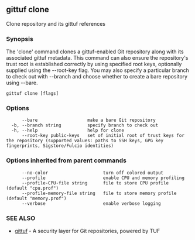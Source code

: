 ## gittuf clone

Clone repository and its gittuf references

### Synopsis

The 'clone' command clones a gittuf-enabled Git repository along with its associated gittuf metadata. This command can also ensure the repository's trust root is established correctly by using specified root keys, optionally supplied using the --root-key flag. You may also specify a particular branch to check out with --branch and choose whether to create a bare repository using --bare.

```
gittuf clone [flags]
```

### Options

```
      --bare                   make a bare Git repository
  -b, --branch string          specify branch to check out
  -h, --help                   help for clone
      --root-key public-keys   set of initial root of trust keys for the repository (supported values: paths to SSH keys, GPG key fingerprints, Sigstore/Fulcio identities)
```

### Options inherited from parent commands

```
      --no-color                     turn off colored output
      --profile                      enable CPU and memory profiling
      --profile-CPU-file string      file to store CPU profile (default "cpu.prof")
      --profile-memory-file string   file to store memory profile (default "memory.prof")
      --verbose                      enable verbose logging
```

### SEE ALSO

* [gittuf](gittuf.md)	 - A security layer for Git repositories, powered by TUF

